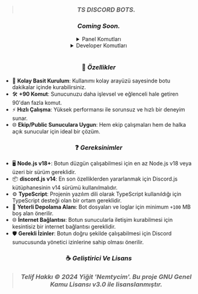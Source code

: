 > ### <p align="center"> ***TS DISCORD BOTS.*** </p> 
  ### <p align="center"> *Coming Soon.* </p> 
  
<details align="center">
<summary>Panel Komutları</summary>
<table align="center">
  <thead>
    <th>Komut & Sistem</th>
    <th>Resim</th>
  </thead>
<tbody>
  <tr>
  <td>Kullanıcı Panel</td><td><img src="https://cdn.discordapp.com/attachments/1163892206520770700/1322888066121338890/image.png?ex=67728305&is=67713185&hm=b7e922d97b250100bd1bd24f9690ae5eacb7e720d7777ea915660f1f517321c2&"alt="Setup Image" style="max-width: 100%;"></td>
</tr>
<tr>
<td>Özel Oda Panel</td><td><img src="https://cdn.discordapp.com/attachments/1163892206520770700/1322888242583834694/image.png?ex=6772832f&is=677131af&hm=f478109b5741526ed5be74a91c74cf7c6d5ac4ae12ed97f45a6c2f2412727fd1&" alt="Kısayol Panel" style="max-width: 100%;"></td>
</tr>
<tr>
<td>Rol Menu Panel</td><td><img src="https://cdn.discordapp.com/attachments/1163892206520770700/1322891110275612722/image.png?ex=677285da&is=6771345a&hm=f92234686755486963758b57abaaddf756464bb8b9abadac44acfb35ee5884ee&" alt="Kısayol Panel" style="max-width: 100%;"></td>
</tr>
<tr>
<td>Gorev Menu Panel</td><td><img src="https://cdn.discordapp.com/attachments/1163892206520770700/1322899968322965524/image.png?ex=67728e1a&is=67713c9a&hm=cfb45512d5d18af80ce1a06c8002a93341956774fa3b9b6f9607d5eb24f7a3fe&" alt="Kısayol Panel" style="max-width: 100%;"></td>
</tr>
</tbody>
</table>
</details>

<details align="center">
<summary>Developer Komutları</summary>
<table align="center">
  <thead>
    <th>Komut & Sistem</th>
    <th>Resim</th>
  </thead>
<tbody>
  <tr>
  <td>Setup</td><td><img src="/Nemtycim/ts-discord-bot/images/setup.png"alt="Setup Image" style="max-width: 100%;"></td>
</tr>

</tbody>
</table>
</details>

#
### <p align="center"> 💎 *Özellikler* </p> 
- 🚀 **Kolay Basit Kurulum**: Kullanımı kolay arayüzü sayesinde botu dakikalar içinde kurabilirsiniz.  
- 🛠️ **+90 Komut**: Sunucunuzu daha işlevsel ve eğlenceli hale getiren 90'dan fazla komut.  
- ⚡ **Hızlı Çalışma**: Yüksek performansı ile sorunsuz ve hızlı bir deneyim sunar.  
- 🌐 **Ekip/Public Sunuculara Uygun**: Hem ekip çalışmaları hem de halka açık sunucular için ideal bir çözüm.
  
### <p align="center"> ❓ *Gereksinimler* </p>
- 🖥️ **Node.js v18+**: Botun düzgün çalışabilmesi için en az Node.js v18 veya üzeri bir sürüm gereklidir.  
- 📦 **discord.js v14**: En son özelliklerden yararlanmak için Discord.js kütüphanesinin v14 sürümü kullanılmalıdır.  
- ⚙️ **TypeScript**: Projenin yazılım dili olarak TypeScript kullanıldığı için TypeScript desteği olan bir ortam gereklidir.  
- 💾 **Yeterli Depolama Alanı**: Bot dosyaları ve loglar için minimum ` +100 ` MB boş alan önerilir.  
- 🌐 **İnternet Bağlantısı**: Botun sunucularla iletişim kurabilmesi için kesintisiz bir internet bağlantısı gereklidir.  
- 🛡️ **Gerekli İzinler**: Botun doğru şekilde çalışabilmesi için Discord sunucusunda yönetici izinlerine sahip olması önerilir.

### <p align="center"> ☕ *Geliştirici Ve Lisans* </p>
> ### <p align="center"> *Telif Hakkı © 2024 Yiğit 'Nemtycim'. Bu proje GNU Genel Kamu Lisansı v3.0 ile lisanslanmıştır.* </p> 
